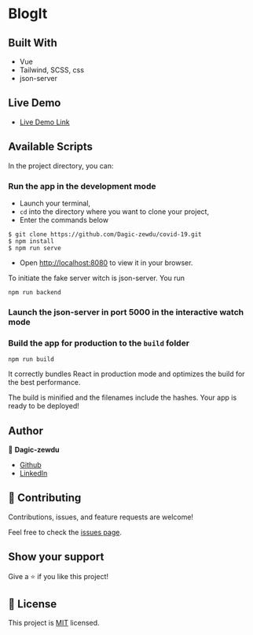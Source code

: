# BlogIt


## Built With

- Vue
- Tailwind, SCSS, css
- json-server

## Live Demo

- [Live Demo Link](https://almondine-sideways-telephone.glitch.me/writeblog)

## Available Scripts

In the project directory, you can:

### Run the app in the development mode

- Launch your terminal,
- `cd` into the directory where you want to clone your project,
- Enter the commands below

```
$ git clone https://github.com/Dagic-zewdu/covid-19.git
$ npm install
$ npm run serve
```

- Open [http://localhost:8080](http://localhost:3000) to view it in your browser.

To initiate the fake server witch is json-server. You run

```shell
npm run backend
```

### Launch the json-server in port 5000 in the interactive watch mode

### Build the app for production to the `build` folder

`npm run build`

It correctly bundles React in production mode and optimizes the build for the best performance.

The build is minified and the filenames include the hashes.
Your app is ready to be deployed!

## Author

👤 **Dagic-zewdu**

- [Github](https://github.com/Dagic-zewdu)
- [LinkedIn](https://www.linkedin.com/in/dagic-zewdu/)

## 🤝 Contributing

Contributions, issues, and feature requests are welcome!

Feel free to check the [issues page](../../issues/).

## Show your support

Give a ⭐️ if you like this project!

## 📝 License

This project is [MIT](./MIT.md) licensed.
